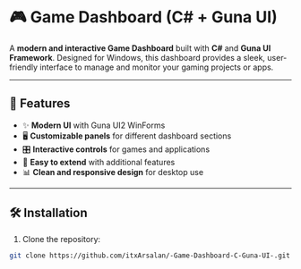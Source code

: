 # 🎮 Game Dashboard (C# + Guna UI)

A **modern and interactive Game Dashboard** built with **C#** and **Guna UI Framework**. Designed for Windows, this dashboard provides a sleek, user-friendly interface to manage and monitor your gaming projects or apps.  

---

## 🚀 Features

- ✨ **Modern UI** with Guna UI2 WinForms  
- 🖥️ **Customizable panels** for different dashboard sections  
- 🎛️ **Interactive controls** for games and applications  
- 🧩 **Easy to extend** with additional features  
- 📊 **Clean and responsive design** for desktop use  

---

## 🛠️ Installation

1. Clone the repository:

```bash
git clone https://github.com/itxArsalan/-Game-Dashboard-C-Guna-UI-.git
